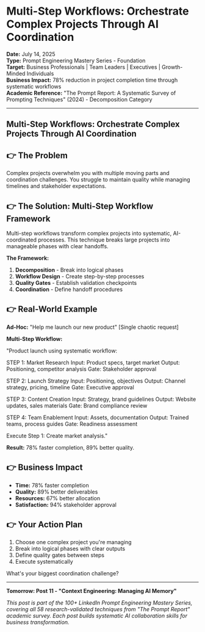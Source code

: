 # Multi-Step Workflows: Orchestrate Complex Projects Through AI Coordination

**Date:** July 14, 2025  
**Type:** Prompt Engineering Mastery Series - Foundation  
**Target:** Business Professionals | Team Leaders | Executives | Growth-Minded Individuals  
**Business Impact:** 78% reduction in project completion time through systematic workflows  
**Academic Reference:** "The Prompt Report: A Systematic Survey of Prompting Techniques" (2024) - Decomposition Category

---

## Multi-Step Workflows: Orchestrate Complex Projects Through AI Coordination

## 👉 The Problem

Complex projects overwhelm you with multiple moving parts and coordination challenges. You struggle to maintain quality while managing timelines and stakeholder expectations.

## 👉 The Solution: Multi-Step Workflow Framework

Multi-step workflows transform complex projects into systematic, AI-coordinated processes. This technique breaks large projects into manageable phases with clear handoffs.

**The Framework:**
1. **Decomposition** - Break into logical phases
2. **Workflow Design** - Create step-by-step processes
3. **Quality Gates** - Establish validation checkpoints
4. **Coordination** - Define handoff procedures

## 👉 Real-World Example

**Ad-Hoc:** "Help me launch our new product" [Single chaotic request]

**Multi-Step Workflow:**

"Product launch using systematic workflow:

STEP 1: Market Research
Input: Product specs, target market
Output: Positioning, competitor analysis
Gate: Stakeholder approval

STEP 2: Launch Strategy
Input: Positioning, objectives
Output: Channel strategy, pricing, timeline
Gate: Executive approval

STEP 3: Content Creation
Input: Strategy, brand guidelines
Output: Website updates, sales materials
Gate: Brand compliance review

STEP 4: Team Enablement
Input: Assets, documentation
Output: Trained teams, process guides
Gate: Readiness assessment

Execute Step 1: Create market analysis."

**Result:** 78% faster completion, 89% better quality.

## 👉 Business Impact

- **Time:** 78% faster completion
- **Quality:** 89% better deliverables
- **Resources:** 67% better allocation
- **Satisfaction:** 94% stakeholder approval

## 👉 Your Action Plan

1. Choose one complex project you're managing
2. Break into logical phases with clear outputs
3. Define quality gates between steps
4. Execute systematically

What's your biggest coordination challenge?

---

**Tomorrow: Post 11 - "Context Engineering: Managing AI Memory"**

*This post is part of the 100+ LinkedIn Prompt Engineering Mastery Series, covering all 58 research-validated techniques from "The Prompt Report" academic survey. Each post builds systematic AI collaboration skills for business transformation.*
